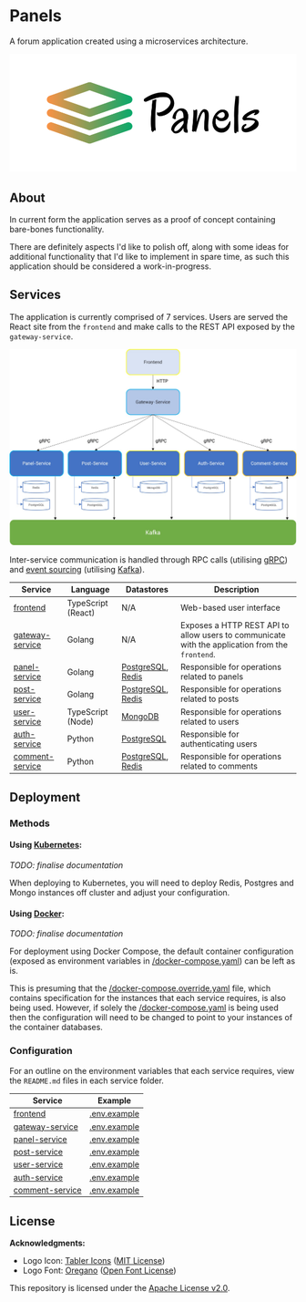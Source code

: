 # Panels

A forum application created using a microservices architecture.

![Panels Banner](/docs/img-1.png)

## About

In current form the application serves as a proof of concept containing bare-bones functionality.

There are definitely aspects I'd like to polish off, along with some ideas for additional functionality that I'd like to implement in spare time, as such this application should be considered a work-in-progress.

## Services

The application is currently comprised of 7 services. Users are served the React site from the ``frontend`` and make calls to the REST API exposed by the ``gateway-service``. 

![Architecture](/docs/img-2.jpg)

Inter-service communication is handled through RPC calls (utilising [gRPC](https://grpc.io/)) and [event sourcing](https://microservices.io/patterns/data/event-sourcing.html) (utilising [Kafka](https://kafka.apache.org/)). 

| Service | Language | Datastores | Description |
| --- | --- | --- | --- |
| [frontend](/services/frontend) | TypeScript (React) | N/A | Web-based user interface |
| [gateway-service](/services/gateway-service) | Golang | N/A | Exposes a HTTP REST API to allow users to communicate with the application from the ``frontend``. |
| [panel-service](/services/panel-service) | Golang | [PostgreSQL](https://www.postgresql.org/), [Redis](https://redis.io/) | Responsible for operations related to panels |
| [post-service](/services/post-service) | Golang | [PostgreSQL](https://www.postgresql.org/), [Redis](https://redis.io/) | Responsible for operations related to posts |
| [user-service](/services/user-service) | TypeScript (Node) | [MongoDB](https://www.mongodb.com/) | Responsible for operations related to users |
| [auth-service](/services/auth-service) | Python | [PostgreSQL](https://www.postgresql.org/) | Responsible for authenticating users |
| [comment-service](/services/comment-service) | Python | [PostgreSQL](https://www.postgresql.org/), [Redis](https://redis.io/) | Responsible for operations related to comments |

## Deployment

### Methods

#### **Using [Kubernetes](https://kubernetes.io/):**

*TODO: finalise documentation*

When deploying to Kubernetes, you will need to deploy Redis, Postgres and Mongo instances off cluster and adjust your configuration.

#### **Using [Docker](https://www.docker.com/):**

*TODO: finalise documentation*

For deployment using Docker Compose, the default container configuration (exposed as environment variables in [/docker-compose.yaml](/docker-compose.yaml)) can be left as is.

This is presuming that the [/docker-compose.override.yaml](/docker-compose.override.yaml) file, which contains specification for the instances that each service requires, is also being used. However, if solely the [/docker-compose.yaml](/docker-compose.yaml) is being used then the configuration will need to be changed to point to your instances of the container databases.

### Configuration

For an outline on the environment variables that each service requires, view the ``README.md`` files in each service folder. 

| Service | Example |
| --- | --- |
| [frontend](/services/frontend) | [.env.example](/services/frontend/.env.example) |
| [gateway-service](/services/gateway-service) | [.env.example](/services/gateway-service/.env.example) |
| [panel-service](/services/panel-service) | [.env.example](/services/panel-service/.env.example) |
| [post-service](/services/post-service) | [.env.example](/services/post-service/.env.example) |
| [user-service](/services/user-service) | [.env.example](/services/user-service/.env.example) |
| [auth-service](/services/auth-service) | [.env.example](/services/auth-service/.env.example) |
| [comment-service](/services/comment-service) | [.env.example](/services/comment-service/.env.example) |

## License

**Acknowledgments:**

* Logo Icon: [Tabler Icons](https://github.com/tabler/tabler-icons) ([MIT License](https://github.com/tabler/tabler-icons/blob/master/LICENSE)) 
* Logo Font: [Oregano](https://fonts.google.com/specimen/Oregano) ([Open Font License](https://scripts.sil.org/cms/scripts/page.php?site_id=nrsi&id=OFL))

This repository is licensed under the [Apache License v2.0](/LICENSE).